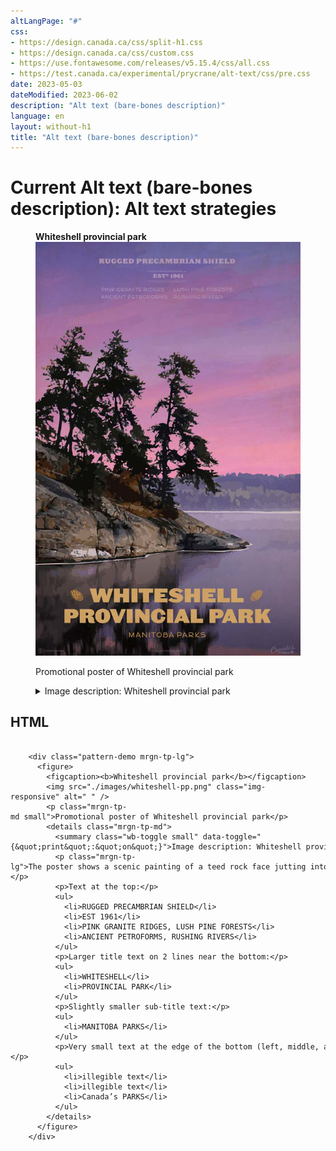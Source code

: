 ```yaml
---
altLangPage: "#"
css:
- https://design.canada.ca/css/split-h1.css
- https://design.canada.ca/css/custom.css
- https://use.fontawesome.com/releases/v5.15.4/css/all.css
- https://test.canada.ca/experimental/prycrane/alt-text/css/pre.css
date: 2023-05-03
dateModified: 2023-06-02
description: "Alt text (bare-bones description)"
language: en
layout: without-h1
title: "Alt text (bare-bones description)"
---
```

<h1 property="name" id="wb-cont" dir="ltr"><span class="stacked"><span>Current Alt text (bare-bones description)</span>: <span>Alt text strategies</span></span></h1>
<div class="row">
  <div class="col-md-6">
    <div class="pattern-demo mrgn-tp-lg">
      <figure>
        <figcaption><b>Whiteshell provincial park</b></figcaption>
        <img src="./images/whiteshell-pp.png" class="img-responsive" alt=" " />
        <p class="mrgn-tp-md small">Promotional poster of Whiteshell provincial park</p>
        <details class="mrgn-tp-md">
          <summary class="wb-toggle small" data-toggle="{&quot;print&quot;:&quot;on&quot;}">Image description: Whiteshell provincial park</summary>
          <p class="mrgn-tp-lg">The poster shows a scenic painting of a teed rock face jutting into a lake.</p>
          <p>Text at the top:</p>
          <ul>
            <li>RUGGED PRECAMBRIAN SHIELD</li>
            <li>EST 1961</li>
            <li>PINK GRANITE RIDGES, LUSH PINE FORESTS</li>
            <li>ANCIENT PETROFORMS, RUSHING RIVERS</li>
          </ul>
          <p>Larger title text on 2 lines near the bottom:</p>
          <ul>
            <li>WHITESHELL</li>
            <li>PROVINCIAL PARK</li>
          </ul>
          <p>Slightly smaller sub-title text:</p>
          <ul>
            <li>MANITOBA PARKS</li>
          </ul>
          <p>Very small text at the edge of the bottom (left, middle, and right):</p>
          <ul>
            <li>illegible text</li>
            <li>illegible text</li>
            <li>Canada’s PARKS</li>
          </ul>
        </details>
      </figure>
    </div>
  </div>
</div>
<div class="row">
  <div class="col-md-8">
    <h2 class="h3">HTML</h2>
    <pre><code>
&nbsp;&nbsp;&nbsp;&nbsp;&lt;div&nbsp;class=&quot;pattern&#45;demo&nbsp;mrgn&#45;tp&#45;lg&quot;&gt;
&nbsp;&nbsp;&nbsp;&nbsp;&nbsp;&nbsp;&lt;figure&gt;
&nbsp;&nbsp;&nbsp;&nbsp;&nbsp;&nbsp;&nbsp;&nbsp;&lt;figcaption&gt;&lt;b&gt;Whiteshell&nbsp;provincial&nbsp;park&lt;/b&gt;&lt;/figcaption&gt;
&nbsp;&nbsp;&nbsp;&nbsp;&nbsp;&nbsp;&nbsp;&nbsp;&lt;img&nbsp;src=&quot;./images/whiteshell&#45;pp.png&quot;&nbsp;class=&quot;img&#45;responsive&quot;&nbsp;alt=&quot;&nbsp;&quot;&nbsp;/&gt;
&nbsp;&nbsp;&nbsp;&nbsp;&nbsp;&nbsp;&nbsp;&nbsp;&lt;p&nbsp;class=&quot;mrgn&#45;tp&#45;md&nbsp;small&quot;&gt;Promotional&nbsp;poster&nbsp;of&nbsp;Whiteshell&nbsp;provincial&nbsp;park&lt;/p&gt;
&nbsp;&nbsp;&nbsp;&nbsp;&nbsp;&nbsp;&nbsp;&nbsp;&lt;details&nbsp;class=&quot;mrgn&#45;tp&#45;md&quot;&gt;
&nbsp;&nbsp;&nbsp;&nbsp;&nbsp;&nbsp;&nbsp;&nbsp;&nbsp;&nbsp;&lt;summary&nbsp;class=&quot;wb&#45;toggle&nbsp;small&quot;&nbsp;data&#45;toggle=&quot;{&amp;quot;print&amp;quot;:&amp;quot;on&amp;quot;}&quot;&gt;Image&nbsp;description:&nbsp;Whiteshell&nbsp;provincial&nbsp;park&lt;/summary&gt;
&nbsp;&nbsp;&nbsp;&nbsp;&nbsp;&nbsp;&nbsp;&nbsp;&nbsp;&nbsp;&lt;p&nbsp;class=&quot;mrgn&#45;tp&#45;lg&quot;&gt;The&nbsp;poster&nbsp;shows&nbsp;a&nbsp;scenic&nbsp;painting&nbsp;of&nbsp;a&nbsp;teed&nbsp;rock&nbsp;face&nbsp;jutting&nbsp;into&nbsp;a&nbsp;lake.&lt;/p&gt;
&nbsp;&nbsp;&nbsp;&nbsp;&nbsp;&nbsp;&nbsp;&nbsp;&nbsp;&nbsp;&lt;p&gt;Text&nbsp;at&nbsp;the&nbsp;top:&lt;/p&gt;
&nbsp;&nbsp;&nbsp;&nbsp;&nbsp;&nbsp;&nbsp;&nbsp;&nbsp;&nbsp;&lt;ul&gt;
&nbsp;&nbsp;&nbsp;&nbsp;&nbsp;&nbsp;&nbsp;&nbsp;&nbsp;&nbsp;&nbsp;&nbsp;&lt;li&gt;RUGGED&nbsp;PRECAMBRIAN&nbsp;SHIELD&lt;/li&gt;
&nbsp;&nbsp;&nbsp;&nbsp;&nbsp;&nbsp;&nbsp;&nbsp;&nbsp;&nbsp;&nbsp;&nbsp;&lt;li&gt;EST&nbsp;1961&lt;/li&gt;
&nbsp;&nbsp;&nbsp;&nbsp;&nbsp;&nbsp;&nbsp;&nbsp;&nbsp;&nbsp;&nbsp;&nbsp;&lt;li&gt;PINK&nbsp;GRANITE&nbsp;RIDGES,&nbsp;LUSH&nbsp;PINE&nbsp;FORESTS&lt;/li&gt;
&nbsp;&nbsp;&nbsp;&nbsp;&nbsp;&nbsp;&nbsp;&nbsp;&nbsp;&nbsp;&nbsp;&nbsp;&lt;li&gt;ANCIENT&nbsp;PETROFORMS,&nbsp;RUSHING&nbsp;RIVERS&lt;/li&gt;
&nbsp;&nbsp;&nbsp;&nbsp;&nbsp;&nbsp;&nbsp;&nbsp;&nbsp;&nbsp;&lt;/ul&gt;
&nbsp;&nbsp;&nbsp;&nbsp;&nbsp;&nbsp;&nbsp;&nbsp;&nbsp;&nbsp;&lt;p&gt;Larger&nbsp;title&nbsp;text&nbsp;on&nbsp;2&nbsp;lines&nbsp;near&nbsp;the&nbsp;bottom:&lt;/p&gt;
&nbsp;&nbsp;&nbsp;&nbsp;&nbsp;&nbsp;&nbsp;&nbsp;&nbsp;&nbsp;&lt;ul&gt;
&nbsp;&nbsp;&nbsp;&nbsp;&nbsp;&nbsp;&nbsp;&nbsp;&nbsp;&nbsp;&nbsp;&nbsp;&lt;li&gt;WHITESHELL&lt;/li&gt;
&nbsp;&nbsp;&nbsp;&nbsp;&nbsp;&nbsp;&nbsp;&nbsp;&nbsp;&nbsp;&nbsp;&nbsp;&lt;li&gt;PROVINCIAL&nbsp;PARK&lt;/li&gt;
&nbsp;&nbsp;&nbsp;&nbsp;&nbsp;&nbsp;&nbsp;&nbsp;&nbsp;&nbsp;&lt;/ul&gt;
&nbsp;&nbsp;&nbsp;&nbsp;&nbsp;&nbsp;&nbsp;&nbsp;&nbsp;&nbsp;&lt;p&gt;Slightly&nbsp;smaller&nbsp;sub&#45;title&nbsp;text:&lt;/p&gt;
&nbsp;&nbsp;&nbsp;&nbsp;&nbsp;&nbsp;&nbsp;&nbsp;&nbsp;&nbsp;&lt;ul&gt;
&nbsp;&nbsp;&nbsp;&nbsp;&nbsp;&nbsp;&nbsp;&nbsp;&nbsp;&nbsp;&nbsp;&nbsp;&lt;li&gt;MANITOBA&nbsp;PARKS&lt;/li&gt;
&nbsp;&nbsp;&nbsp;&nbsp;&nbsp;&nbsp;&nbsp;&nbsp;&nbsp;&nbsp;&lt;/ul&gt;
&nbsp;&nbsp;&nbsp;&nbsp;&nbsp;&nbsp;&nbsp;&nbsp;&nbsp;&nbsp;&lt;p&gt;Very&nbsp;small&nbsp;text&nbsp;at&nbsp;the&nbsp;edge&nbsp;of&nbsp;the&nbsp;bottom&nbsp;(left,&nbsp;middle,&nbsp;and&nbsp;right)::&lt;/p&gt;
&nbsp;&nbsp;&nbsp;&nbsp;&nbsp;&nbsp;&nbsp;&nbsp;&nbsp;&nbsp;&lt;ul&gt;
&nbsp;&nbsp;&nbsp;&nbsp;&nbsp;&nbsp;&nbsp;&nbsp;&nbsp;&nbsp;&nbsp;&nbsp;&lt;li&gt;illegible&nbsp;text&lt;/li&gt;
&nbsp;&nbsp;&nbsp;&nbsp;&nbsp;&nbsp;&nbsp;&nbsp;&nbsp;&nbsp;&nbsp;&nbsp;&lt;li&gt;illegible&nbsp;text&lt;/li&gt;
&nbsp;&nbsp;&nbsp;&nbsp;&nbsp;&nbsp;&nbsp;&nbsp;&nbsp;&nbsp;&nbsp;&nbsp;&lt;li&gt;Canada’s&nbsp;PARKS&lt;/li&gt;
&nbsp;&nbsp;&nbsp;&nbsp;&nbsp;&nbsp;&nbsp;&nbsp;&nbsp;&nbsp;&lt;/ul&gt;
&nbsp;&nbsp;&nbsp;&nbsp;&nbsp;&nbsp;&nbsp;&nbsp;&lt;/details&gt;
&nbsp;&nbsp;&nbsp;&nbsp;&nbsp;&nbsp;&lt;/figure&gt;
&nbsp;&nbsp;&nbsp;&nbsp;&lt;/div&gt;
	
</code></pre>
  </div>
</div>

